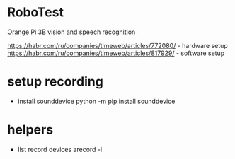 # RoboTest

Orange Pi 3B vision and speech recognition

https://habr.com/ru/companies/timeweb/articles/772080/ - hardware setup
https://habr.com/ru/companies/timeweb/articles/817929/ - software setup

# setup recording

- install sounddevice
python -m pip install sounddevice

# helpers

- list record devices
arecord -l